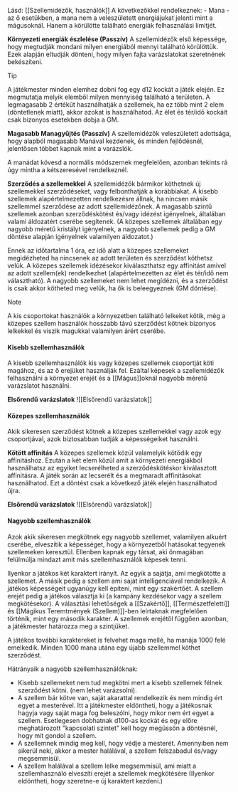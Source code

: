 Lásd: [[Szellemidézők, használók]]
A következőkkel rendelkeznek:
	- Mana - az ő esetükben, a mana nem a veleszületett energiájukat jelenti mint a mágusoknál. Hanem a körülötte található energiák felhasználási limitjét.

**Környezeti energiák észlelése (Passzív)**
A szellemidézők első képessége, hogy megtudják mondani milyen energiából mennyi található körülöttük. Ezek alapján eltudják dönteni, hogy milyen fajta varázslatokat szeretnének bekészíteni.
> [!tip]
> A játékmester minden elemhez dobni fog egy d12 kockát a játék elején. Ez megmutatja melyik elemből milyen mennyiség található a területen. A legmagasabb 2 értékűt használhatják a szellemek, ha ez több mint 2 elem (döntetlenek miatt), akkor azokat is használhatod. Az élet és tér/idő kockáit csak bizonyos esetekben dobja a GM.

**Magasabb Managyűjtés (Passzív)**
A szellemidézők veleszületett adottsága, hogy alapból magasabb Manával kezdenek, és minden fejlődésnél, jelentősen többet kapnak mint a varázslók.

A manádat kövesd a normális módszernek megfelelően, azonban tekints rá úgy mintha a kétszeresével rendelkeznél.

**Szerződés a szellemekkel**
A szellemidézők bármikor köthetnek új szellemekkel szerződéseket, vagy felbonthatják a korábbiakat. A kisebb szellemek alapértelmezetten rendelkezésre állnak, ha nincsen másik szellemmel szerződése az adott szellemidézőnek. A magasabb szintű szellemek azonban szerződéskötést és/vagy idézést igényelnek, általában valami áldozatért cserébe segítenek. (A közepes szellemek általában egy nagyobb méretű kristályt igényelnek, a nagyobb szellemek pedig a GM döntése alapján igényelnek valamilyen áldozatot.)

Ennek az időtartalma 1 óra, ez idő alatt a közepes szellemeket megidézheted ha nincsenek az adott területen és szerződést köthetsz velük. A közepes szellemek idézésekor kiválaszthatsz egy affinitást amivel az adott szellem(ek) rendelkezhet (alapértelmezetten az élet és tér/idő nem választható). A nagyobb szellemeket nem lehet megídézni, és a szerződést is csak akkor kötheted meg velük, ha ők is beleegyeznek (GM döntése).

>[!Note]
>A kis csoportokat használók a környezetben található lelkeket kötik, még a közepes szellem használók hosszabb távú szerződést kötnek bizonyos lelkekkel és viszik magukkal valamilyen árért cserébe.
#### Kisebb szellemhasználók 
A kisebb szellemhasználók kis vagy közepes szellemek csoportját köti magához, és az ő erejüket használják fel. Ezáltal képesek a szellemidézők felhasználni a környezet erejét és a [[Mágus]]oknál nagyobb méretű varázslatot használni.

**Elsőrendű varázslatok**
![[Elsőrendű varázslatok]]

#### Közepes szellemhasználók
Akik sikeresen szerződést kötnek a közepes szellemekkel vagy azok egy csoportjával, azok biztosabban tudják a képességeiket használni.

**Kötött affinitás**
A közepes szellemek közül valamelyik kötődik egy affinitáshoz. Ezután a két elem közül amit a környezeti energiákból használhatsz az egyiket lecserélheted a szerződéskötéskor kiválasztott affinitásra. A játék során az lecserélt és a megmaradt affinitásokat használhatod. Ezt a döntést csak a következő játék elején használhatod újra.

**Elsőrendű varázslatok**
![[Elsőrendű varázslatok]]
#### Nagyobb szellemhasználók
Azok akik sikeresen megkötnek egy nagyobb szellemet, valamilyen alkuért cserébe, elveszítik a képességet, hogy a környezetből hatásokat tegyenek szellemeken keresztül. Ellenben kapnak egy társat, aki önmagában felülmúlja mindazt amit más szellemhasználók képesek tenni.

Ilyenkor a játékos két karaktert irányít. Az egyik a sajátja, ami megkötötte a szellemet. A másik pedig a szellem ami saját intelligenciával rendelkezik.
A játékos képességeit ugyanúgy kell építeni, mint egy szakértőét. A szellem erejét pedig a játékos választja ki (a kampány kezdésekor vagy a szellem megkötésekor). A választási lehetőségek a [[Szakértő]], [[Természetfeletti]] és [[Mágikus Teremtmények (Szellem)]]-ben leírtaknak megfelelően történik, mint egy második karakter. A szellemek erejétől függően azonban, a játékmester határozza meg a szintjüket.

A játékos további karaktereket is felvehet maga mellé, ha manája 1000 felé emelkedik. Minden 1000 mana utána egy újabb szellemmel köthet szerződést.

Hátrányaik a nagyobb szellemhasználóknak:
- Kisebb szellemeket nem tud megkötni mert a kisebb szellemek félnek szerződést kötni. (nem lehet varázsolni).
- A szellem bár kötve van, saját akarattal rendelkezik és nem mindig ért egyet a mesterével. Itt a játékmester eldöntheti, hogy a játékosnak hagyja vagy saját maga fog beleszólni, hogy mikor nem ért egyet a szellem. Esetlegesen dobhatnak d100-as kockát és egy előre meghatározott "kapcsolati szintet" kell hogy megüssön a döntésnél, hogy mit gondol a szellem.
- A szellemnek mindig meg kell, hogy védje a mesterét. Amennyiben nem sikerül neki, akkor a mester halálával, a szellem felszabadul és/vagy megsemmisül.
- A szellem halálával a szellem lelke megsemmisül, ami miatt a szellemhasználó elveszíti erejét a szellemek megkötésére (Ilyenkor eldöntheti, hogy szeretne-e új karaktert kezdeni.)
